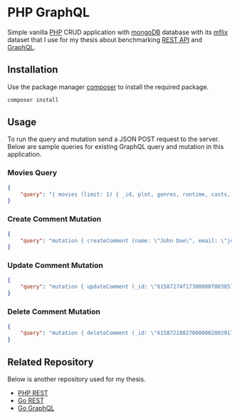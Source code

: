 # PHP GraphQL

Simple vanilla [PHP](https://www.php.net/) CRUD application with [mongoDB](https://www.mongodb.com/) database with its [mflix](https://github.com/neelabalan/mongodb-sample-dataset/tree/main/sample_mflix) dataset that I use for my thesis about benchmarking [REST API](https://restfulapi.net/) and [GraphQL](https://graphql.org/).

## Installation

Use the package manager [composer](https://getcomposer.org/) to install the required package.

```bash
composer install
```

## Usage

To run the query and mutation send a JSON POST request to the server. Below are sample queries for existing GraphQL query and mutation in this application.

### Movies Query

```json
{
	"query": "{ movies (limit: 1) { _id, plot, genres, runtime, casts, num_mflix_comments, title, fullplot, countries, released, directors, writers, rated, awards { wins, nominations, text }, lastupdated, year, imdb { rating, votes, id }, type, tomatoes { viewer { rating, numReviews, meter }, dvd, critic { rating, numReviews, meter } lastUpdated, rotten, production, fresh } } }" 
}
```

### Create Comment Mutation

```json
{
	"query": "mutation { createComment (name: \"John Doe\", email: \"johndoe@gmail.com\", movie_id: \"573a1390f29313caabcd418c\", text: \"Test\") }" 
}
```

### Update Comment Mutation

```json
{
	"query": "mutation { updateComment (_id: \"61587274f17300008f003857\", name: \"John Doe 2\", email: \"johndoe2@gmail.com\", movie_id: \"573a1390f29313caabcd418c\", text: \"Test 2\") }" 
}
```

### Delete Comment Mutation

```json
{
	"query": "mutation { deleteComment (_id: \"615872288270000002002917\") }" 
}
```

## Related Repository

Below is another repository used for my thesis.

* [PHP REST](https://github.com/adrianedy/php-rest)
* [Go REST](https://github.com/adrianedy/go-rest)
* [Go GraphQL](https://github.com/adrianedy/go-graphql)
